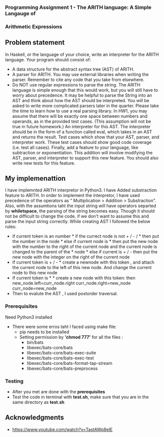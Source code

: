 

### Programming Assignment 1 - The ARITH language: A Simple Langauge of
### Arithmetic Expressions ###
 ## Problem statement ##
In Haskell, or the language of your choice, write an interpreter for the ARITH language. Your program should consist of:

* A data structure for the abstract syntax tree (AST) of ARITH.
* A parser for ARITH.  You may use external libraries when writing the parser. Remember to cite any code that you take from elsewhere.
* Do NOT use regular expressions to parse the string. The ARITH language is simple enough that this would work, but you will still have to worry about precedence. It may be helpful to parse the String into an AST and think about how the AST should be interpreted. You will be asked to write more complicated parsers later in the quarter. Please take the time to learn how to use a real parsing library.
In HW1, you may assume that there will be exactly one space between numbers and operands, as in the provided test cases. (This assumption will not be true in future homework.)
An interpreter for this AST.  The interpreter should be in the form of a function called eval, which takes in an AST and returns the result.
Test cases which show that your AST, parser, and interpreter work.  These test cases should show good code coverage (i.e. test all cases).
Finally, add a feature to your language, like subtraction or exponentiation.  This addition will involve modifying the AST, parser, and interpreter to support this new feature. You should also write new tests for this feature.

## My implemenattion

I have implemnted ARITH interpretor in Python3. I have Added substraction feature to ARITH. In order to implement the interpretor, I have used precedence of the operators as " Multiplication > Addition > Substraction". Also, with the assumtions taht the input string will have operators separted by **whiletspace**, the parsing of the string becomes easy. Though it should not be difficult to change the code, if we don't want to assume this and parse the input string correctly. While creating AST I followed the below rules:
- if current token is an number
        * if the currect node is not + / - / * then put the number in the node
        * else if current node is * then put the new node with the number to the right of the current node and the current node is changed to the parent of the * node
        * else if current is + / - then put the new node with the integer on the right of the current node
- If current token is + / -
         * create a newnode with this token , and attach the current node to the left of this new node. And change the current node to this new node
- If current token is *
          * create a new node with this token:
          then new_node.left=curr_node.right
                    curr_node.right=new_node
                    curr_node=new_node
 - Then to evalute the AST , I used postorder traversal.
### Prerequisites


Need Python3 installed
* There were some erros taht I faced using make file:
   - pip needs to be installed
   - Setting permission by **'chmod 777'** for all the files :
       - bin/bats
       - libexec/bats-core/bats
       - libexec/bats-core/bats-exec-suite
       - libexec/bats-core/bats-exec-test
       - libexec/bats-core/bats-format-tap-stream
       - libexec/bats-core/bats-preprocess
    

### Testing
* After you met are done with the **prerequisites**
* Test the code in terminal with **test.sh**, make sure that you are in the same directory as **test.sh**


## Acknowledgments

* https://www.youtube.com/watch?v=TastAWp8eIE

